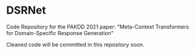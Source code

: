 # DSRNet
Code Repository for the PAKDD 2021 paper: "Meta-Context Transformers for Domain-Specific Response Generation"

Cleaned code will be committed in this repository soon.

